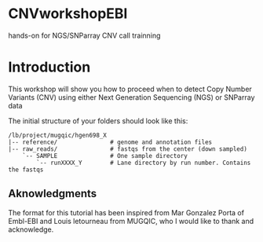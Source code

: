 CNVworkshopEBI
==============

hands-on for NGS/SNParray CNV call trainning

# Introduction
This workshop will show you how to proceed when to detect Copy Number Variants (CNV) using either Next Generation Sequencing (NGS) or SNParray data 

The initial structure of your folders should look like this:
```
/lb/project/mugqic/hgen698_X
|-- reference/               # genome and annotation files
|-- raw_reads/               # fastqs from the center (down sampled)
    `-- SAMPLE               # One sample directory
        `-- runXXXX_Y        # Lane directory by run number. Contains the fastqs

```





## Aknowledgments
The format for this tutorial has been inspired from Mar Gonzalez Porta of Embl-EBI and Louis letourneau from MUGQIC, who I would like to thank and acknowledge.
